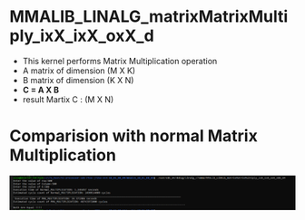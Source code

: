 # MMALIB_LINALG_matrixMatrixMultiply_ixX_ixX_oxX_d
- This kernel performs Matrix Multiplication operation
- A matrix of dimension (M X K)
- B matrix of dimension (K X N)
- <b>C = A X B </b>
- result Martix C : (M X N)

# Comparision with normal Matrix Multiplication

![alt text](image-1.png)